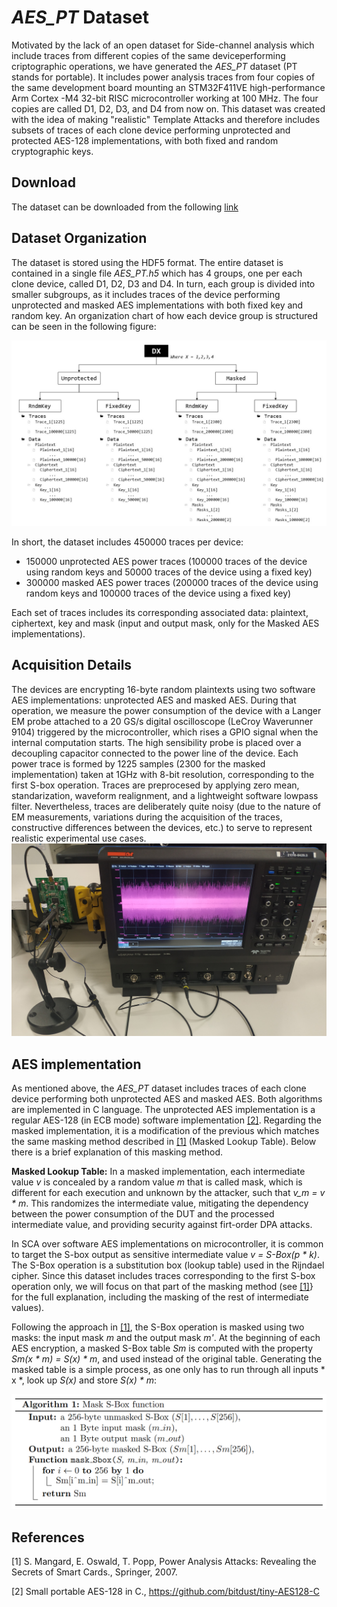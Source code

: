 # *AES_PT* Dataset
Motivated by the lack of an open dataset for Side-channel analysis which include traces from different copies of the same deviceperforming criptographic operations, we have generated the *AES_PT* dataset (PT stands for portable). It includes power analysis traces from four copies of the same development board mounting an STM32F411VE high-performance Arm Cortex -M4 32-bit RISC microcontroller working at 100 MHz.  The four copies are called D1, D2, D3, and D4 from now on. This dataset was created with the idea of making "realistic" Template Attacks and therefore includes subsets of traces of each clone device performing unprotected and protected AES-128 implementations, with both fixed and random cryptographic keys.

## Download
The dataset can be downloaded from the following [link](https://drive.google.com/file/d/1hFIVapd3pLMngtiiLs9Gvk7d_7HDmPc5/view?usp=sharing)


## Dataset Organization
The dataset is stored using the HDF5 format. The entire dataset is contained in a single file *AES_PT.h5* which has 4 groups, one per each clone device, called D1, D2, D3 and D4. In turn, each group is divided into smaller subgroups, as it includes traces of the device performing unprotected and masked AES implementations with both fixed key and random key. An organization chart of how each device group is structured can be seen in the following figure:

![picture](img/AES_PT_Scheme.jpg)

In short, the dataset includes 450000 traces per device: 
  - 150000 unprotected AES power traces (100000 traces of the device using random keys and 50000 traces of the device using a fixed key) 
  - 300000 masked AES power traces (200000 traces of the device using random keys and 100000 traces of the device using a fixed key)

Each set of traces includes its corresponding associated data: plaintext, ciphertext, key and mask (input and output mask, only for the Masked AES implementations).

## Acquisition Details
The devices are encrypting 16-byte random plaintexts using two software AES implementations: unprotected AES and masked AES. During that operation, we measure the power consumption of the device with a Langer EM probe attached to a 20 GS/s digital oscilloscope (LeCroy Waverunner 9104) triggered by the microcontroller, which rises a GPIO signal when the internal computation starts. The high sensibility probe is placed over a decoupling capacitor connected to the power line of the device. Each power trace is formed by 1225 samples (2300 for the masked implementation) taken at 1GHz with 8-bit resolution, corresponding to the first S-box operation. Traces are preprocesed by applying zero mean, standarization, waveform realignment, and a lightweight software lowpass filter. Nevertheless, traces are deliberately quite noisy (due to the nature of EM measurements, variations during the acquisition of the traces, constructive differences between the devices, etc.) to serve to represent realistic experimental use cases.
![picture](img/Exp_Setup.jpg)

## AES implementation

As mentioned above, the *AES_PT* dataset includes traces of each clone device performing both unprotected AES and masked AES. Both algorithms are implemented in C language. The unprotected AES implementation is a regular AES-128 (in ECB mode) software implementation [[2]](#2). Regarding the masked implementation, it is a modification of the previous which matches the same masking method described in [[1]](#1) (Masked Lookup Table). Below there is a brief explanation of this masking method.

**Masked Lookup Table:** In a masked implementation, each intermediate value *v* is concealed by a random value *m* that is called mask, which is different for each execution and unknown by the attacker, such that *v_m = v * m*. This randomizes the intermediate value, mitigating the dependency between the power consumption of the DUT and the processed intermediate value, and providing security against firt-order DPA attacks. 

In SCA over software AES implementations on microcontroller, it is common to target the S-box output as sensitive intermediate value *v = S-Box(p * k)*. The S-Box operation is a substitution box (lookup table) used in the Rijndael cipher. Since this dataset includes traces corresponding to the first S-box operation only, we will focus on that part of the masking method (see [[1]](#1)} for the full explanation, including the masking of the rest of intermediate values). 

Following the approach in [[1]](#1), the S-Box operation is masked using two masks: the input mask *m* and the output mask *m'*. At the beginning of each AES encryption, a masked S-Box table *Sm* is computed with the property *Sm(x * m) = S(x) * m*, and used instead of the original table. Generating the masked table is a simple process, as one only has to run through all inputs * x *, look up *S(x)* and store *S(x) * m*:

![picture](img/mask_Sbox_pseudocode.jpg)

## References
<a id="1">[1]</a> 
S. Mangard, E. Oswald, T. Popp,
Power Analysis Attacks: Revealing the Secrets of Smart Cards.,
Springer, 2007.

<a id="2">[2]</a> 
Small portable AES-128 in C.,
https://github.com/bitdust/tiny-AES128-C
